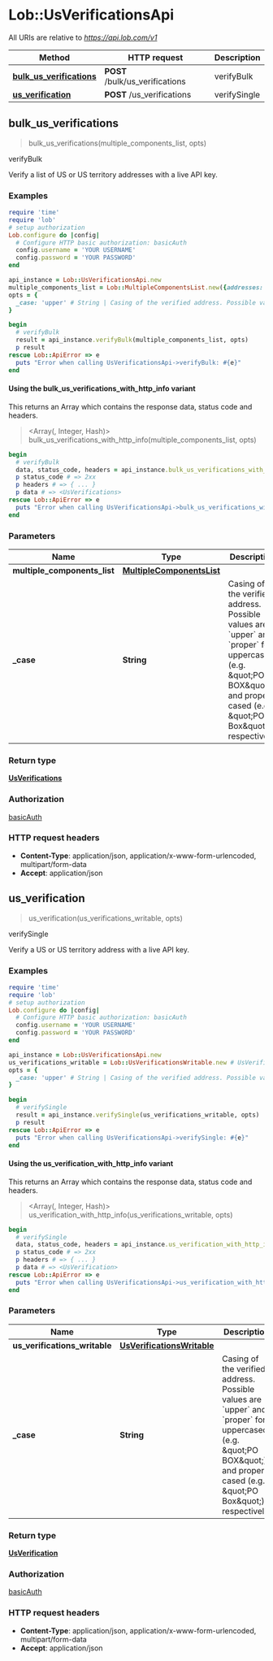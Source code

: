 # Lob::UsVerificationsApi

All URIs are relative to *https://api.lob.com/v1*

| Method | HTTP request | Description |
| ------ | ------------ | ----------- |
| [**bulk_us_verifications**](UsVerificationsApi.md#bulk_us_verifications) | **POST** /bulk/us_verifications | verifyBulk |
| [**us_verification**](UsVerificationsApi.md#us_verification) | **POST** /us_verifications | verifySingle |


## bulk_us_verifications

> <UsVerifications> bulk_us_verifications(multiple_components_list, opts)

verifyBulk

Verify a list of US or US territory addresses with a live API key.

### Examples

```ruby
require 'time'
require 'lob'
# setup authorization
Lob.configure do |config|
  # Configure HTTP basic authorization: basicAuth
  config.username = 'YOUR USERNAME'
  config.password = 'YOUR PASSWORD'
end

api_instance = Lob::UsVerificationsApi.new
multiple_components_list = Lob::MultipleComponentsList.new({addresses: [Lob::MultipleComponents.new({primary_line: 'primary_line_example'})]}) # MultipleComponentsList | 
opts = {
  _case: 'upper' # String | Casing of the verified address. Possible values are `upper` and `proper` for uppercased (e.g. \"PO BOX\") and proper-cased (e.g. \"PO Box\"), respectively.
}

begin
  # verifyBulk
  result = api_instance.verifyBulk(multiple_components_list, opts)
  p result
rescue Lob::ApiError => e
  puts "Error when calling UsVerificationsApi->verifyBulk: #{e}"
end
```

#### Using the bulk_us_verifications_with_http_info variant

This returns an Array which contains the response data, status code and headers.

> <Array(<UsVerifications>, Integer, Hash)> bulk_us_verifications_with_http_info(multiple_components_list, opts)

```ruby
begin
  # verifyBulk
  data, status_code, headers = api_instance.bulk_us_verifications_with_http_info(multiple_components_list, opts)
  p status_code # => 2xx
  p headers # => { ... }
  p data # => <UsVerifications>
rescue Lob::ApiError => e
  puts "Error when calling UsVerificationsApi->bulk_us_verifications_with_http_info: #{e}"
end
```

### Parameters

| Name | Type | Description | Notes |
| ---- | ---- | ----------- | ----- |
| **multiple_components_list** | [**MultipleComponentsList**](MultipleComponentsList.md) |  |  |
| **_case** | **String** | Casing of the verified address. Possible values are &#x60;upper&#x60; and &#x60;proper&#x60; for uppercased (e.g. \&quot;PO BOX\&quot;) and proper-cased (e.g. \&quot;PO Box\&quot;), respectively. | [optional][default to &#39;upper&#39;] |

### Return type

[**UsVerifications**](UsVerifications.md)

### Authorization

[basicAuth](../README.md#basicAuth)

### HTTP request headers

- **Content-Type**: application/json, application/x-www-form-urlencoded, multipart/form-data
- **Accept**: application/json


## us_verification

> <UsVerification> us_verification(us_verifications_writable, opts)

verifySingle

Verify a US or US territory address with a live API key.

### Examples

```ruby
require 'time'
require 'lob'
# setup authorization
Lob.configure do |config|
  # Configure HTTP basic authorization: basicAuth
  config.username = 'YOUR USERNAME'
  config.password = 'YOUR PASSWORD'
end

api_instance = Lob::UsVerificationsApi.new
us_verifications_writable = Lob::UsVerificationsWritable.new # UsVerificationsWritable | 
opts = {
  _case: 'upper' # String | Casing of the verified address. Possible values are `upper` and `proper` for uppercased (e.g. \"PO BOX\") and proper-cased (e.g. \"PO Box\"), respectively.
}

begin
  # verifySingle
  result = api_instance.verifySingle(us_verifications_writable, opts)
  p result
rescue Lob::ApiError => e
  puts "Error when calling UsVerificationsApi->verifySingle: #{e}"
end
```

#### Using the us_verification_with_http_info variant

This returns an Array which contains the response data, status code and headers.

> <Array(<UsVerification>, Integer, Hash)> us_verification_with_http_info(us_verifications_writable, opts)

```ruby
begin
  # verifySingle
  data, status_code, headers = api_instance.us_verification_with_http_info(us_verifications_writable, opts)
  p status_code # => 2xx
  p headers # => { ... }
  p data # => <UsVerification>
rescue Lob::ApiError => e
  puts "Error when calling UsVerificationsApi->us_verification_with_http_info: #{e}"
end
```

### Parameters

| Name | Type | Description | Notes |
| ---- | ---- | ----------- | ----- |
| **us_verifications_writable** | [**UsVerificationsWritable**](UsVerificationsWritable.md) |  |  |
| **_case** | **String** | Casing of the verified address. Possible values are &#x60;upper&#x60; and &#x60;proper&#x60; for uppercased (e.g. \&quot;PO BOX\&quot;) and proper-cased (e.g. \&quot;PO Box\&quot;), respectively. | [optional][default to &#39;upper&#39;] |

### Return type

[**UsVerification**](UsVerification.md)

### Authorization

[basicAuth](../README.md#basicAuth)

### HTTP request headers

- **Content-Type**: application/json, application/x-www-form-urlencoded, multipart/form-data
- **Accept**: application/json

